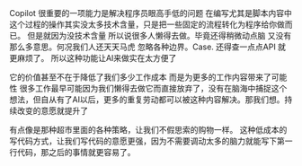 Copilot 很重要的一项能力是解决程序员眼高手低的问题
在编写尤其是脚本内容中 这个过程的操作其实没太多技术含量，只是把一些固定的流程转化为程序给你做而已。 但是就因为没技术含量 所以说很多人懒得去做。毕竟还得稍微动点脑 又没有那么多意思。何况我们人还天天马虎 忽略各种边界。Case. 还得查一点点API 就更麻烦了。 所以这种功能让AI来做实在太方便了

它的价值甚至不在于降低了我们多少工作成本 而是为更多的工作内容带来了可能性 很多工作最早可能因为我们懒得去做它而直接放弃了，没有在脑海中捕捉这个想法，但自从有了AI以后，更多的重复劳动都可以被这种内容解决。那我们想。持续改变的意愿就提升了

有点像是那种超市里面的各种策略，让我们不假思索的购物一样。 这种低成本的写代码方式，让我们写代码的意愿更强，因为不需要调动太多的脑力就能写下第一行代码，那之后的事情就更容易了。
